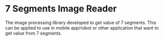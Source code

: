 # 7 Segments Image Reader
The image processing library developed to get value of 7 segments. This can be applied to use in mobile app/robot or other application that want to get value from 7 segments.

